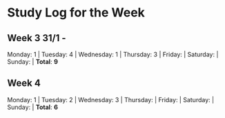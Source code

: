 # Study Log for the Week
## Week 3 31/1 - 
Monday: 1 | Tuesday: 4 | Wednesday: 1 | Thursday: 3 | Friday:  | Saturday:  | Sunday:  | **Total**: **9**

## Week 4
Monday: 1 | Tuesday: 2 | Wednesday: 3 | Thursday:  | Friday:  | Saturday:  | Sunday:  | **Total**: **6**
